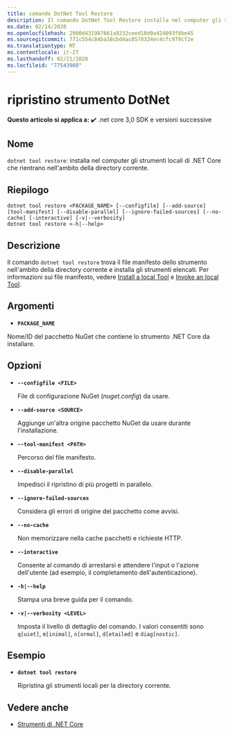 ```yaml
---
title: comando DotNet Tool Restore
description: Il comando DotNet Tool Restore installa nel computer gli strumenti locali di .NET Core inclusi nell'ambito per la directory corrente.
ms.date: 02/14/2020
ms.openlocfilehash: 2900d431987661a9232ceed10d9a424093f8be45
ms.sourcegitcommit: 771c554c84ba38cbd4ac0578324ec4cfc979cf2e
ms.translationtype: MT
ms.contentlocale: it-IT
ms.lasthandoff: 02/21/2020
ms.locfileid: "77543908"
---
```

# <a name="dotnet-tool-restore"></a>ripristino strumento DotNet

**Questo articolo si applica a:** ✔️ .net core 3,0 SDK e versioni successive

## <a name="name"></a>Nome

`dotnet tool restore`: installa nel computer gli strumenti locali di .NET Core che rientrano nell'ambito della directory corrente.

## <a name="synopsis"></a>Riepilogo

```dotnetcli
dotnet tool restore <PACKAGE_NAME> [--configfile] [--add-source] [tool-manifest] [--disable-parallel] [--ignore-failed-sources] [--no-cache] [-interactive] [-v|--verbosity]
dotnet tool restore <-h|--help>
```

## <a name="description"></a>Descrizione

Il comando `dotnet tool restore` trova il file manifesto dello strumento nell'ambito della directory corrente e installa gli strumenti elencati. Per informazioni sui file manifesto, vedere [Install a local Tool](global-tools.md#install-a-local-tool) e [Invoke an local Tool](global-tools.md#invoke-a-local-tool).

## <a name="arguments"></a>Argomenti

- **`PACKAGE_NAME`**

Nome/ID del pacchetto NuGet che contiene lo strumento .NET Core da installare.

## <a name="options"></a>Opzioni

- **`--configfile <FILE>`**

  File di configurazione NuGet (*nuget.config*) da usare.

- **`--add-source <SOURCE>`**

  Aggiunge un'altra origine pacchetto NuGet da usare durante l'installazione.

- **`--tool-manifest <PATH>`**

  Percorso del file manifesto.

- **`--disable-parallel`**

  Impedisci il ripristino di più progetti in parallelo.

- **`--ignore-failed-sources`**

  Considera gli errori di origine del pacchetto come avvisi.

- **`--no-cache`**

  Non memorizzare nella cache pacchetti e richieste HTTP.

- **`--interactive`**

  Consente al comando di arrestarsi e attendere l'input o l'azione dell'utente (ad esempio, il completamento dell'autenticazione).

- **`-h|--help`**

  Stampa una breve guida per il comando.

- **`-v|--verbosity <LEVEL>`**

  Imposta il livello di dettaglio del comando. I valori consentiti sono `q[uiet]`, `m[inimal]`, `n[ormal]`, `d[etailed]` e `diag[nostic]`.

## <a name="example"></a>Esempio

- **`dotnet tool restore`**

  Ripristina gli strumenti locali per la directory corrente.

## <a name="see-also"></a>Vedere anche

- [Strumenti di .NET Core](global-tools.md)
